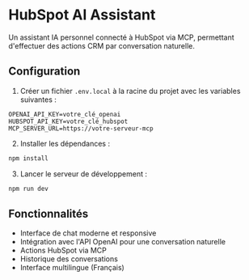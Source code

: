 # HubSpot AI Assistant

Un assistant IA personnel connecté à HubSpot via MCP, permettant d'effectuer des actions CRM par conversation naturelle.

## Configuration

1. Créer un fichier `.env.local` à la racine du projet avec les variables suivantes :

```env
OPENAI_API_KEY=votre_clé_openai
HUBSPOT_API_KEY=votre_clé_hubspot
MCP_SERVER_URL=https://votre-serveur-mcp
```

2. Installer les dépendances :

```bash
npm install
```

3. Lancer le serveur de développement :

```bash
npm run dev
```

## Fonctionnalités

- Interface de chat moderne et responsive
- Intégration avec l'API OpenAI pour une conversation naturelle
- Actions HubSpot via MCP
- Historique des conversations
- Interface multilingue (Français) 